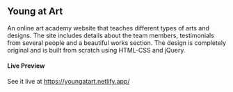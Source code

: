 ## Young at Art

An online art academy website that teaches different types of arts and designs. The site includes details about the team members, testimonials from several people and a beautiful works section. The design is completely original and is built from scratch using HTML-CSS and jQuery.

#### Live Preview

See it live at https://youngatart.netlify.app/